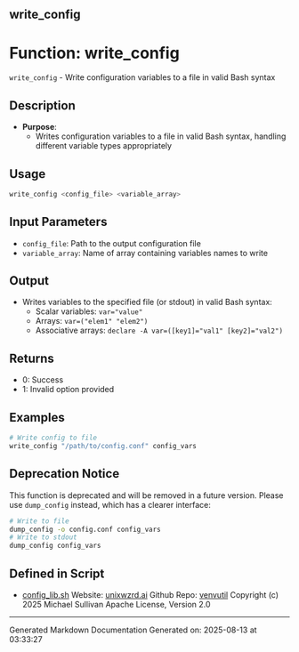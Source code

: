 ## write_config
# Function: write_config
`write_config` - Write configuration variables to a file in valid Bash syntax
## Description
- **Purpose**: 
  - Writes configuration variables to a file in valid Bash syntax, handling different variable types appropriately
## Usage
  ```bash
  write_config <config_file> <variable_array>
  ```
## Input Parameters
  - `config_file`: Path to the output configuration file
  - `variable_array`: Name of array containing variables names to write
## Output
  - Writes variables to the specified file (or stdout) in valid Bash syntax:
    - Scalar variables: `var="value"`
    - Arrays: `var=("elem1" "elem2")`
    - Associative arrays: `declare -A var=([key1]="val1" [key2]="val2")`
## Returns
  - 0: Success
  - 1: Invalid option provided
## Examples
  ```bash
  # Write config to file
  write_config "/path/to/config.conf" config_vars
  ```
## Deprecation Notice
This function is deprecated and will be removed in a future version.
Please use `dump_config` instead, which has a clearer interface:
  ```bash
  # Write to file
  dump_config -o config.conf config_vars
  # Write to stdout
  dump_config config_vars
  ```

## Defined in Script

* [config_lib.sh](../config_lib_sh.md)
Website: [unixwzrd.ai](https://unixwzrd.ai)
Github Repo: [venvutil](https://github.com/unixwzrd/venvutil)
Copyright (c) 2025 Michael Sullivan
Apache License, Version 2.0

---

Generated Markdown Documentation
Generated on: 2025-08-13 at 03:33:27
